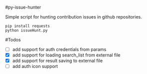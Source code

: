 #py-issue-hunter

Simple script for hunting contribution issues in github repositories.

```
pip install requests
python issueHunt.py
```

#Todos

- [ ] add support for auth credentials from params
- [x] add support for loading search_list from external file
- [x] add support for result saving to external file
- [ ] add auth icon support